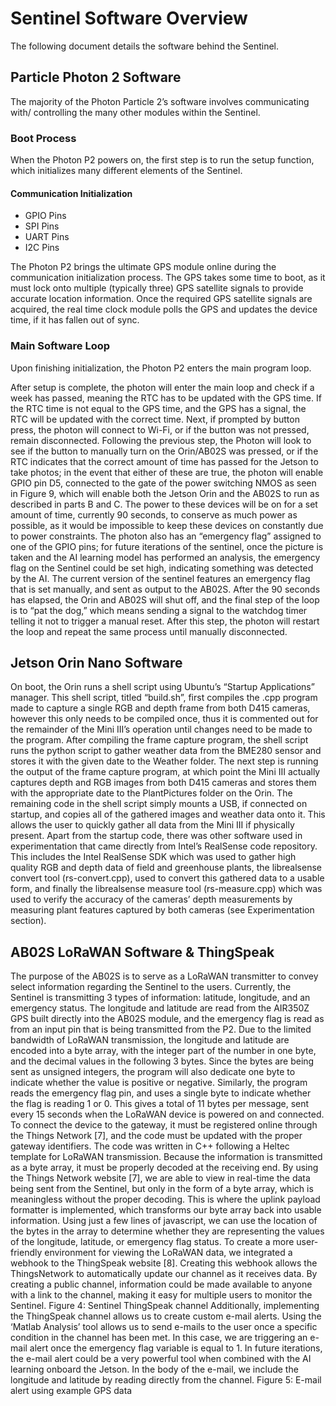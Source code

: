 # Sentinel Software Overview

The following document details the software behind the Sentinel.

## Particle Photon 2 Software

The majority of the Photon Particle 2’s software
involves communicating with/ controlling the many other
modules within the Sentinel.

### Boot Process

When the Photon P2 powers on,
the first step is to run the setup function, which
initializes many different elements of the Sentinel.

#### Communication Initialization

* GPIO Pins
* SPI Pins
* UART Pins
* I2C Pins

The Photon P2 brings the ultimate GPS module online during the communication initialization process. The GPS takes some time to boot, as it must lock onto multiple (typically three) GPS satellite signals to provide accurate location information. Once the required GPS satellite signals are acquired, the real time clock module polls the GPS and updates the device time, if it has fallen out of sync.

### Main Software Loop

Upon finishing initialization, the Photon P2 enters the main program loop.



After setup is complete, the
photon will enter the main loop and check if a week has
passed, meaning the RTC has to be updated with the GPS
time. If the RTC time is not equal to the GPS time, and the
GPS has a signal, the RTC will be updated with the correct
time. Next, if prompted by button press, the photon will
connect to Wi-Fi, or if the button was not pressed, remain
disconnected. Following the previous step, the Photon will
look to see if the button to manually turn on the
Orin/AB02S was pressed, or if the RTC indicates that the
correct amount of time has passed for the Jetson to take
photos; in the event that either of these are true, the photon
will enable GPIO pin D5, connected to the gate of the power
switching NMOS as seen in Figure 9, which will enable
both the Jetson Orin and the AB02S to run as described in
parts B and C. The power to these devices will be on for a
set amount of time, currently 90 seconds, to conserve as
much power as possible, as it would be impossible to keep
these devices on constantly due to power constraints. The
photon also has an “emergency flag” assigned to one of the
GPIO pins; for future iterations of the sentinel, once the
picture is taken and the AI learning model has performed an
analysis, the emergency flag on the Sentinel could be set
high, indicating something was detected by the AI. The
current version of the sentinel features an emergency flag
that is set manually, and sent as output to the AB02S. After
the 90 seconds has elapsed, the Orin and AB02S will shut
off, and the final step of the loop is to “pat the dog,” which
means sending a signal to the watchdog timer telling it not
to trigger a manual reset. After this step, the photon will
restart the loop and repeat the same process until manually
disconnected.



## Jetson Orin Nano Software

On boot, the Orin runs a shell script using Ubuntu’s
“Startup Applications” manager. This shell script, titled
“build.sh”, first compiles the .cpp program made to capture
a single RGB and depth frame from both D415 cameras,
however this only needs to be compiled once, thus it is
commented out for the remainder of the Mini III’s operation
until changes need to be made to the program. After
compiling the frame capture program, the shell script runs
the python script to gather weather data from the BME280
sensor and stores it with the given date to the Weather
folder. The next step is running the output of the frame
capture program, at which point the Mini III actually
captures depth and RGB images from both D415 cameras
and stores them with the appropriate date to the
PlantPictures folder on the Orin. The remaining code in the
shell script simply mounts a USB, if connected on startup,
and copies all of the gathered images and weather data onto
it. This allows the user to quickly gather all data from the
Mini III if physically present.
Apart from the startup code, there was other
software used in experimentation that came directly from
Intel’s RealSense code repository. This includes the Intel
RealSense SDK which was used to gather high quality RGB
and depth data of field and greenhouse plants, the
librealsense convert tool (rs-convert.cpp), used to convert
this gathered data to a usable form, and finally the
librealsense measure tool (rs-measure.cpp) which was used
to verify the accuracy of the cameras’ depth measurements
by measuring plant features captured by both cameras (see
Experimentation section).


## AB02S LoRaWAN Software & ThingSpeak

The purpose of the AB02S is to serve as a
LoRaWAN transmitter to convey select information
regarding the Sentinel to the users. Currently, the Sentinel is
transmitting 3 types of information: latitude, longitude, and
an emergency status. The longitude and latitude are read
from the AIR350Z GPS built directly into the AB02S
module, and the emergency flag is read as from an input pin
that is being transmitted from the P2. Due to the limited
bandwidth of LoRaWAN transmission, the longitude and
latitude are encoded into a byte array, with the integer part
of the number in one byte, and the decimal values in the
following 3 bytes. Since the bytes are being sent as unsigned
integers, the program will also dedicate one byte to indicate
whether the value is positive or negative. Similarly, the
program reads the emergency flag pin, and uses a single
byte to indicate whether the flag is reading 1 or 0. This gives
a total of 11 bytes per message, sent every 15 seconds when
the LoRaWAN device is powered on and connected. To
connect the device to the gateway, it must be registered
online through the Things Network [7], and the code must
be updated with the proper gateway identifiers. The code
was written in C++ following a Heltec template for
LoRaWAN transmission.
Because the information is transmitted as a byte
array, it must be properly decoded at the receiving end. By
using the Things Network website [7], we are able to view
in real-time the data being sent from the Sentinel, but only
in the form of a byte array, which is meaningless without the
proper decoding. This is where the uplink payload formatter
is implemented, which transforms our byte array back into
usable information. Using just a few lines of javascript, we
can use the location of the bytes in the array to determine
whether they are representing the values of the longitude,
latitude, or emergency flag status.
To create a more user-friendly environment for
viewing the LoRaWAN data, we integrated a webhook to
the ThingSpeak website [8]. Creating this webhook allows
the ThingsNetwork to automatically update our channel as it
receives data. By creating a public channel, information
could be made available to anyone with a link to the
channel, making it easy for multiple users to monitor the
Sentinel.
Figure 4: Sentinel ThingSpeak channel
Additionally, implementing the ThingSpeak
channel allows us to create custom e-mail alerts. Using the
‘Matlab Analysis’ tool allows us to send e-mails to the user
once a specific condition in the channel has been met. In
this case, we are triggering an e-mail alert once the
emergency flag variable is equal to 1. In future iterations,
the e-mail alert could be a very powerful tool when
combined with the AI learning onboard the Jetson. In the
body of the e-mail, we include the longitude and latitude by
reading directly from the channel.
Figure 5: E-mail alert using example GPS data
